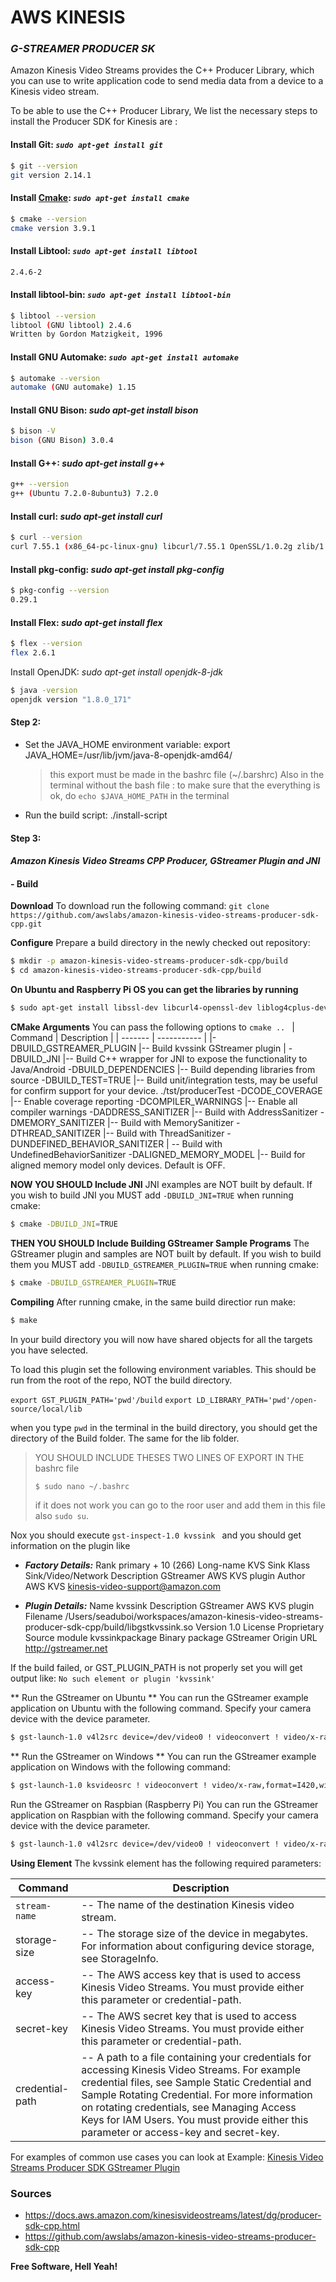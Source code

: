 # AWS KINESIS

### _G-STREAMER PRODUCER SK_

Amazon Kinesis Video Streams provides the C++ Producer Library, which you can use to write application code to send media data from a device to a Kinesis video stream.

To be able to use the C++ Producer Library, We list the necessary steps to install the Producer SDK for Kinesis are : 

#### Install Git: _`sudo apt-get install git`_
```sh
$ git --version
git version 2.14.1
```

#### Install [Cmake](https://www.kitware.com/platforms/#cmake): _`sudo apt-get install cmake`_
```sh
$ cmake --version
cmake version 3.9.1
```

#### Install Libtool: _`sudo apt-get install libtool`_
```sh
2.4.6-2
```

#### Install libtool-bin: _`sudo apt-get install libtool-bin`_
```sh
$ libtool --version
libtool (GNU libtool) 2.4.6
Written by Gordon Matzigkeit, 1996
```

#### Install GNU Automake: _`sudo apt-get install automake`_
```sh
$ automake --version
automake (GNU automake) 1.15
```

#### Install GNU Bison: _sudo apt-get install bison_
```sh
$ bison -V
bison (GNU Bison) 3.0.4
```

#### Install G++: _sudo apt-get install g++_
```sh
g++ --version
g++ (Ubuntu 7.2.0-8ubuntu3) 7.2.0
```
#### Install curl: _sudo apt-get install curl_
```sh
$ curl --version
curl 7.55.1 (x86_64-pc-linux-gnu) libcurl/7.55.1 OpenSSL/1.0.2g zlib/1.2.11 libidn2/2.0.2 libpsl/0.18.0 (+libidn2/2.0.2) librtmp/2.3
```

#### Install pkg-config: _sudo apt-get install pkg-config_
```sh
$ pkg-config --version
0.29.1
```

#### Install Flex: _sudo apt-get install flex_
```sh
$ flex --version
flex 2.6.1
```

Install OpenJDK: _sudo apt-get install openjdk-8-jdk_
```sh
$ java -version
openjdk version "1.8.0_171"
```
#### Step 2: 
- Set the JAVA_HOME environment variable: export JAVA_HOME=/usr/lib/jvm/java-8-openjdk-amd64/
   > this export must be made in the bashrc file (~/.barshrc)
   > Also in the terminal without the bash file : to make sure that the everything is ok, do `echo $JAVA_HOME_PATH` in the terminal 
- Run the build script: ./install-script


#### Step 3: 
#### **_Amazon Kinesis Video Streams CPP Producer, GStreamer Plugin and JNI_**
#### - Build
**Download**
To download run the following command:
`git clone https://github.com/awslabs/amazon-kinesis-video-streams-producer-sdk-cpp.git`

**Configure**
Prepare a build directory in the newly checked out repository:
```sh
$ mkdir -p amazon-kinesis-video-streams-producer-sdk-cpp/build 
$ cd amazon-kinesis-video-streams-producer-sdk-cpp/build
```

**On Ubuntu and Raspberry Pi OS you can get the libraries by running**
```sh
$ sudo apt-get install libssl-dev libcurl4-openssl-dev liblog4cplus-dev libgstreamer1.0-dev libgstreamer-plugins-base1.0-dev gstreamer1.0-plugins-base-apps gstreamer1.0-plugins-bad gstreamer1.0-plugins-good gstreamer1.0-plugins-ugly gstreamer1.0-tools
```

**CMake Arguments**
You can pass the following options to `cmake .. `
| Command | Description |
| ------- | ----------- |
|-DBUILD_GSTREAMER_PLUGIN |-- Build kvssink GStreamer plugin |
-DBUILD_JNI |-- Build C++ wrapper for JNI to expose the functionality to Java/Android
-DBUILD_DEPENDENCIES |-- Build depending libraries from source
-DBUILD_TEST=TRUE |-- Build unit/integration tests, may be useful for confirm support for your device. ./tst/producerTest
-DCODE_COVERAGE |-- Enable coverage reporting
-DCOMPILER_WARNINGS |-- Enable all compiler warnings
-DADDRESS_SANITIZER |-- Build with AddressSanitizer
-DMEMORY_SANITIZER |-- Build with MemorySanitizer
-DTHREAD_SANITIZER |-- Build with ThreadSanitizer
-DUNDEFINED_BEHAVIOR_SANITIZER | -- Build with UndefinedBehaviorSanitizer
-DALIGNED_MEMORY_MODEL |-- Build for aligned memory model only devices. Default is OFF.

**NOW YOU SHOULD Include JNI**
JNI examples are NOT built by default. If you wish to build JNI you MUST add `-DBUILD_JNI=TRUE` when running cmake:
```sh
$ cmake -DBUILD_JNI=TRUE
```

**THEN YOU SHOULD Include Building GStreamer Sample Programs**
The GStreamer plugin and samples are NOT built by default. If you wish to build them you MUST add `-DBUILD_GSTREAMER_PLUGIN=TRUE` when running cmake:
```sh
$ cmake -DBUILD_GSTREAMER_PLUGIN=TRUE
```

**Compiling**
After running cmake, in the same build directior run make:
```sh
$ make
```
In your build directory you will now have shared objects for all the targets you have selected.

To load this plugin set the following environment variables. This should be run from the root of the repo, NOT the build directory.

`export GST_PLUGIN_PATH='pwd'/build`
`export LD_LIBRARY_PATH='pwd'/open-source/local/lib`

when you type `pwd` in the terminal in the build directory, you should get the  directory of the Build folder.
The same for the lib folder. 
> YOU SHOULD INCLUDE THESES TWO LINES OF EXPORT IN THE bashrc file
> ```sh
> $ sudo nano ~/.bashrc
> ```
> if it does not work you can go to the roor user and add them in this file also  `sudo su`.


Nox you should execute  `gst-inspect-1.0 kvssink `  and you should get information on the plugin like

- **_Factory Details:_**
  Rank                     primary + 10 (266)
  Long-name                KVS Sink
  Klass                    Sink/Video/Network
  Description              GStreamer AWS KVS plugin
  Author                   AWS KVS <kinesis-video-support@amazon.com>

- **_Plugin Details:_**
  Name                     kvssink
  Description              GStreamer AWS KVS plugin
  Filename                 /Users/seaduboi/workspaces/amazon-kinesis-video-streams-producer-sdk-cpp/build/libgstkvssink.so
  Version                  1.0
  License                  Proprietary
  Source module            kvssinkpackage
  Binary package           GStreamer
  Origin URL               http://gstreamer.net
  
If the build failed, or GST_PLUGIN_PATH is not properly set you will get output like:
`No such element or plugin 'kvssink'`

** Run the GStreamer on Ubuntu **
You can run the GStreamer example application on Ubuntu with the following command. Specify your camera device with the device parameter.
```sh
$ gst-launch-1.0 v4l2src device=/dev/video0 ! videoconvert ! video/x-raw,format=I420,width=640,height=480 ! x264enc bframes=0 key-int-max=45 bitrate=512 tune=zerolatency ! h264parse ! video/x-h264,stream-format=avc,alignment=au,profile=baseline ! kvssink stream-name="MyKinesisVideoStream" storage-size=512 access-key="YourAccessKey" secret-key="YourSecretKey" aws-region="YourAWSRegion"
```
** Run the GStreamer on Windows **
You can run the GStreamer example application on Windows with the following command:
```sh
$ gst-launch-1.0 ksvideosrc ! videoconvert ! video/x-raw,format=I420,width=640,height=480 ! x264enc bframes=0 key-int-max=45 bitrate=512 tune=zerolatency ! h264parse ! video/x-h264,stream-format=avc,alignment=au,profile=baseline ! kvssink stream-name="MyKinesisVideoStream" storage-size=512 access-key="YourAccessKey" secret-key="YourSecretKey" aws-region="YourAWSRegion"
```


Run the GStreamer on Raspbian (Raspberry Pi)
You can run the GStreamer application on Raspbian with the following command. Specify your camera device with the device parameter.
```sh
$ gst-launch-1.0 v4l2src device=/dev/video0 ! videoconvert ! video/x-raw,format=I420,width=640,height=480 ! omxh264enc control-rate=2 target-bitrate=512000 periodicity-idr=45 inline-header=FALSE ! h264parse ! video/x-h264,stream-format=avc,alignment=au,profile=baseline ! kvssink stream-name="MyKinesisVideoStream" access-key="YourAccessKey" secret-key="YourSecretKey" aws-region="YourAWSRegion"
```


**Using Element**
The kvssink element has the following required parameters: 

| Command | Description |
| ------ | ------ |
|`stream-name` |-- The name of the destination Kinesis video stream.
|storage-size |-- The storage size of the device in megabytes. For information about configuring device storage, see StorageInfo.
|access-key |-- The AWS access key that is used to access Kinesis Video Streams. You must provide either this parameter or credential-path.
|secret-key |-- The AWS secret key that is used to access Kinesis Video Streams. You must provide either this parameter or credential-path.
|credential-path |-- A path to a file containing your credentials for accessing Kinesis Video Streams. For example credential files, see Sample Static Credential and Sample Rotating Credential. For more information on rotating credentials, see Managing Access Keys for IAM Users. You must provide either this parameter or access-key and secret-key.


For examples of common use cases you can look at Example: [Kinesis Video Streams Producer SDK GStreamer Plugin](https://docs.aws.amazon.com/kinesisvideostreams/latest/dg/examples-gstreamer-plugin.html)

### Sources
- https://docs.aws.amazon.com/kinesisvideostreams/latest/dg/producer-sdk-cpp.html
- https://github.com/awslabs/amazon-kinesis-video-streams-producer-sdk-cpp

**Free Software, Hell Yeah!**

